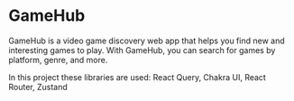 # GameHub

GameHub is a video game discovery web app that helps you find new and interesting games to play. With GameHub, you can search for games by platform, genre, and more.

In this project these libraries are used:
React Query,
Chakra UI,
React Router,
Zustand




